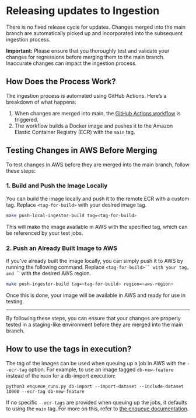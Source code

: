 # Releasing updates to Ingestion

There is no fixed release cycle for updates. Changes merged into the main branch are automatically picked up and incorporated into the subsequent ingestion process.

**Important:** Please ensure that you thoroughly test and validate your changes for regressions before merging them to the main branch. Inaccurate changes can impact the ingestion process.


## How Does the Process Work?

The ingestion process is automated using GitHub Actions. Here’s a breakdown of what happens:

1. When changes are merged into main, the [GitHub Actions workflow](https://github.com/chanzuckerberg/cryoet-data-portal-backend/blob/709e8a006b542abe824edc394281059dda29a757/.github/workflows/push-ingestor-build.yaml) is triggered.
2. The workflow builds a Docker image and pushes it to the Amazon Elastic Container Registry (ECR) with the `main` tag.


## Testing Changes in AWS Before Merging

To test changes in AWS before they are merged into the main branch, follow these steps:

### 1. Build and Push the Image Locally

You can build the image locally and push it to the remote ECR with a custom tag. Replace `<tag-for-build>` with your desired image tag.

```bash
make push-local-ingestor-build tag=<tag-for-build>
```

This will make the image available in AWS with the specified tag, which can be referenced by your test jobs.


### 2. Push an Already Built Image to AWS

If you've already built the image locally, you can simply push it to AWS by running the following command. Replace `<tag-for-build>`` with your tag, and `<aws-region>`` with the desired AWS region.

```bash
make push-ingestor-build tag=<tag-for-build> region=<aws-region>
```
Once this is done, your image will be available in AWS and ready for use in testing.

------------------

By following these steps, you can ensure that your changes are properly tested in a staging-like environment before they are merged into the main branch.

## How to use the tags in execution?

The tag of the images can be used when queuing up a job in AWS with the  `--ecr-tag` option. For example, to use an image tagged `db-new-feature` instead of the `main` for a db-import execution:

```
python3 enqueue_runs.py db-import --import-dataset --include-dataset 10000 --ecr-tag db-new-feature
```

If no specific `--ecr-tags` are provided when queuing up the jobs, it defaults to using the `main` tag. For more on this, refer to [the enqueue documentation](./enqueue_runs.md).
